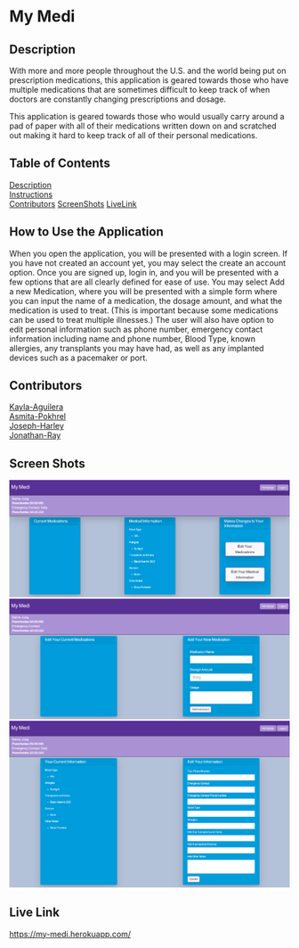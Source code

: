 # My Medi

## Description
With more and more people throughout the U.S. and the world being put on prescription medications, this application is geared towards those who have multiple medications that are sometimes difficult to keep track of when doctors are constantly changing prescriptions and dosage.      
     
This application is geared towards those who would usually carry around a pad of paper with all of their medications written down on and scratched out making it hard to keep track of all of their personal medications.     

## Table of Contents
[Description](#description)          
[Instructions](#how-to-use-the-application)     
[Contributors](#contributors) 
[ScreenShots](#screenshots)
[LiveLink](#livelink)    

## How to Use the Application
When you open the application, you will be presented with a login screen.  If you have not created an account yet, you may select the create an account option. Once you are signed up, login in, and you will be presented with a few options that are all clearly defined for ease of use.  You may select Add a new Medication, where you will be presented with a simple form where you can input the name of a medication, the dosage amount, and what the medication is used to treat.  (This is important because some medications can be used to treat multiple illnesses.) The user will also have option to edit personal information such as phone number, emergency contact information including name and phone number, Blood Type, known allergies, any transplants you may have had, as well as any implanted devices such as a pacemaker or port.   
## Contributors  
[Kayla-Aguilera](https://github.com/kaguilera23)     
[Asmita-Pokhrel](https://github.com/devAsmi)     
[Joseph-Harley](https://github.com/harljos)     
[Jonathan-Ray](https://github.com/jjray84)     


## Screen Shots
![homePage](./public/assets/HomePage.png)     
![EditMeds](./public/assets/EditMeds.png)     
![EditInfo](./public/assets/EditInfo.png)      

## Live Link
https://my-medi.herokuapp.com/
